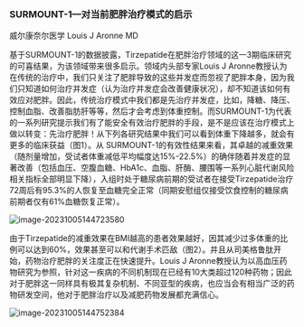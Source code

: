 ### SURMOUNT-1—对当前肥胖治疗模式的启示

威尔康奈尔医学 Louis J Aronne MD



基于SURMOUNT-1的数据披露，Tirzepatide在肥胖治疗领域的这一3期临床研究的可喜结果，为该领域带来很多启示。领域内头部专家Louis J Aronne教授认为在传统的治疗中，我们只关注了肥胖导致的这些并发症而忽视了肥胖本身，因为我们只知道如何治疗并发症（认为治疗并发症会改善健康状况），却不知道该如何有效应对肥胖。因此，传统治疗模式中我们都是先治疗并发症，比如，降糖、降压、控制血脂、改善脂肪肝等等，然后才会考虑到体重控制。而SURMOUNT-1为代表的一系列研究提示我们有了能安全有效治疗肥胖的手段，是不是应该在治疗模式上做以转变：先治疗肥胖！从下列各研究结果中我们可以看到体重下降越多，就会有更多的临床获益（图1）。从 SURMOUNT-1的有效性结果来看，其卓越的减重效果（随剂量增加，受试者体重减低平均幅度达15%-22.5%）的确伴随着并发症的显著改善（包括血压、空腹血糖、HbA1c、血脂、肝酶、腰围等一系列心脏代谢风险相关指标全部明显下降），入组时处于糖尿病前期的受试者在接受Tirzepatide治疗72周后有95.3%的人恢复至血糖完全正常（同期安慰组仅接受饮食控制的糖尿病前期者仅有61%血糖恢复正常）。



![image-20231005144723580](https://p.ipic.vip/70qe6l.png)



由于Tirzepatide的减重效果在BMI越高的患者效果越好，因其减少过多体重的比例可以达到60%，效果甚至可以和代谢手术匹敌（图2）。并且从司美格鲁肽开始，药物治疗肥胖的关注度正在快速提升。Louis J Aronne教授认为以高血压药物研究为参照，针对这一疾病的不同机制现在已经有10大类超过120种药物；因此对于肥胖这一同样具有极其复杂机制、不同亚型的疾病，也应当会有相当广泛的药物研发空间，他对于肥胖治疗以及减肥药物发展都充满信心。



![image-20231005144752384](https://p.ipic.vip/2a7486.png)